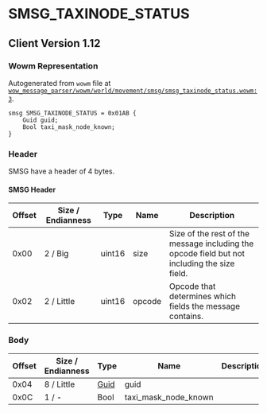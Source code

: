 # SMSG_TAXINODE_STATUS

## Client Version 1.12

### Wowm Representation

Autogenerated from `wowm` file at [`wow_message_parser/wowm/world/movement/smsg/smsg_taxinode_status.wowm:3`](https://github.com/gtker/wow_messages/tree/main/wow_message_parser/wowm/world/movement/smsg/smsg_taxinode_status.wowm#L3).
```rust,ignore
smsg SMSG_TAXINODE_STATUS = 0x01AB {
    Guid guid;
    Bool taxi_mask_node_known;
}
```
### Header

SMSG have a header of 4 bytes.

#### SMSG Header

| Offset | Size / Endianness | Type   | Name   | Description |
| ------ | ----------------- | ------ | ------ | ----------- |
| 0x00   | 2 / Big           | uint16 | size   | Size of the rest of the message including the opcode field but not including the size field.|
| 0x02   | 2 / Little        | uint16 | opcode | Opcode that determines which fields the message contains.|

### Body

| Offset | Size / Endianness | Type | Name | Description | Comment |
| ------ | ----------------- | ---- | ---- | ----------- | ------- |
| 0x04 | 8 / Little | [Guid](../spec/packed-guid.md) | guid |  |  |
| 0x0C | 1 / - | Bool | taxi_mask_node_known |  |  |

